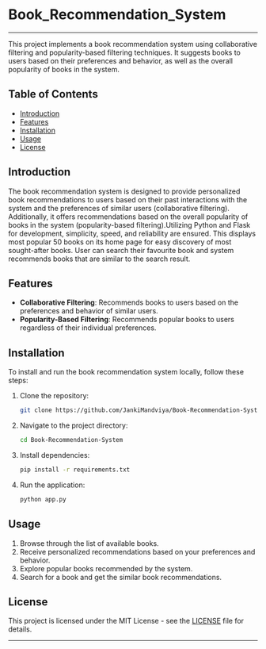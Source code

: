 # Book_Recommendation_System
---

This project implements a book recommendation system using collaborative filtering and popularity-based filtering techniques. It suggests books to users based on their preferences and behavior, as well as the overall popularity of books in the system.

## Table of Contents

- [Introduction](#introduction)
- [Features](#features)
- [Installation](#installation)
- [Usage](#usage)
- [License](#license)

## Introduction

The book recommendation system is designed to provide personalized book recommendations to users based on their past interactions with the system and the preferences of similar users (collaborative filtering). Additionally, it offers recommendations based on the overall popularity of books in the system (popularity-based filtering).Utilizing Python and Flask for development, simplicity, speed, and reliability are ensured. This displays most popular 50 books on its home page for easy discovery of most sought-after books. User can search their favourite book and system recommends books that are similar to the search result.

## Features

- **Collaborative Filtering**: Recommends books to users based on the preferences and behavior of similar users.
- **Popularity-Based Filtering**: Recommends popular books to users regardless of their individual preferences.

## Installation

To install and run the book recommendation system locally, follow these steps:

1. Clone the repository:

   ```bash
   git clone https://github.com/JankiMandviya/Book-Recommendation-System.git
   ```

2. Navigate to the project directory:

   ```bash
   cd Book-Recommendation-System
   ```

3. Install dependencies:

   ```bash
   pip install -r requirements.txt
   ```

4. Run the application:

   ```bash
   python app.py
   ```

## Usage

1. Browse through the list of available books.
2. Receive personalized recommendations based on your preferences and behavior.
3. Explore popular books recommended by the system.
4. Search for a book and get the similar book recommendations. 

## License

This project is licensed under the MIT License - see the [LICENSE](https://github.com/JankiMandviya/Book-Recommendation-System/blob/main/LICENSE.txt) file for details.

---